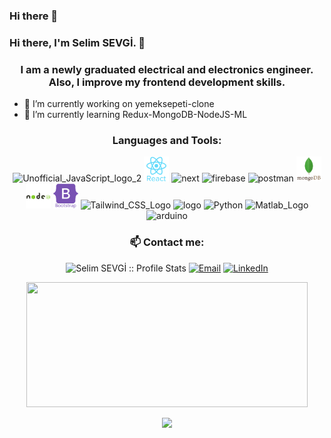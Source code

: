### Hi there 👋
### Hi there, I'm Selim SEVGİ. 👋

<h3 align="center">I am a newly graduated electrical and electronics engineer. Also, I improve my frontend development skills.</h3>


<p align="left">
  
</p>

- 🔭 I’m currently working on yemeksepeti-clone
- 🌱 I’m currently learning Redux-MongoDB-NodeJS-ML

<h3 align="center">Languages and Tools:</h3>

<p align="center">  
  
  <img  src="https://upload.wikimedia.org/wikipedia/commons/thumb/9/99/Unofficial_JavaScript_logo_2.svg/480px-Unofficial_JavaScript_logo_2.svg.png" alt="Unofficial_JavaScript_logo_2" width="40" height="40"/> 
  <img  src="https://raw.githubusercontent.com/devicons/devicon/master/icons/react/react-original-wordmark.svg" alt="react" width="40" height="40"/> 
  <img  src="https://seeklogo.com/images/N/next-js-logo-8FCFF51DD2-seeklogo.com.png" alt="next" width="40" height="40"/>
  <img  src="https://www.vectorlogo.zone/logos/firebase/firebase-icon.svg" alt="firebase" width="40" height="40"/> 
  <img  src="https://www.vectorlogo.zone/logos/getpostman/getpostman-icon.svg" alt="postman" width="40" height="40"/>
  <img  src="https://raw.githubusercontent.com/devicons/devicon/master/icons/mongodb/mongodb-original-wordmark.svg" alt="mongodb" width="40" height="40"/> 
  <img  src="https://raw.githubusercontent.com/devicons/devicon/master/icons/nodejs/nodejs-original-wordmark.svg" alt="mongodb" width="40" height="40"/> 
  <img  src="https://raw.githubusercontent.com/devicons/devicon/master/icons/bootstrap/bootstrap-plain-wordmark.svg" alt="matlab" width="40" height="40"/> 
  <img  src="https://upload.wikimedia.org/wikipedia/commons/thumb/d/d5/Tailwind_CSS_Logo.svg/1000px-Tailwind_CSS_Logo.svg.png" alt="Tailwind_CSS_Logo" width="40" height="40"/> 
  <img  src="https://v4.mui.com/static/logo.png" alt="logo" width="40" height="40"/> 
  <img  src="https://upload.wikimedia.org/wikipedia/commons/thumb/c/c3/Python-logo-notext.svg/800px-Python-logo-notext.svg.png" alt="Python" width="40" height="40"/> 
  <img  src="https://upload.wikimedia.org/wikipedia/commons/2/21/Matlab_Logo.png" alt="Matlab_Logo" width="40" height="40"/> 
  <img  src="https://cdn.worldvectorlogo.com/logos/arduino-1.svg" alt="arduino" width="40" height="40"/> 
 
  </p>
  
<h3 align="center">📫 Contact me:</h3>

<p align="center">
  
<img src="https://komarev.com/ghpvc/?username=SelimSevgi&color=green" alt="Selim SEVGİ :: Profile Stats">
<a href="mailto:slmsvg44@gmail.com"><img alt="Email" src="https://img.shields.io/badge/Email-slmsvg44@gmail.com-red?style=flat&logo=gmail"></a>
<a href="https://www.linkedin.com/in/selim-sevgi/" target="_blank"><img alt="LinkedIn" src="https://img.shields.io/badge/LinkedIn-@selimsevgi-blue?style=flat&logo=linkedin"></a>


</p>

<p align="center">
  <img src="https://github-readme-stats.vercel.app/api?username=SelimSevgi&show_icons=true&theme=tokyonight" width="450" height="200">
</p>
<p align="center">
<img src="https://github-readme-stats.vercel.app/api/top-langs/?username=SelimSevgi&layout=compact&theme=tokyonight" height="180">
  </p>


<!--


- 👯 I’m looking to collaborate on ...
- 🤔 I’m looking for help with ww...
- 💬 Ask me about ...
- 📫 How to reach me: ...
- 😄 Pronouns: ...
- ⚡ Fun fact: ...
-->
